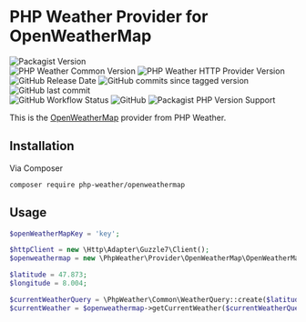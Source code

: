 # PHP Weather Provider for OpenWeatherMap

![Packagist Version](https://img.shields.io/packagist/v/php-weather/openweathermap)  
![PHP Weather Common Version](https://img.shields.io/badge/phpweather--common-0.3.*-brightgreen)
![PHP Weather HTTP Provider Version](https://img.shields.io/badge/phpweather--http--provider-0.4.*-brightgreen)  
![GitHub Release Date](https://img.shields.io/github/release-date/php-weather/openweathermap)
![GitHub commits since tagged version](https://img.shields.io/github/commits-since/php-weather/openweathermap/0.1.0)
![GitHub last commit](https://img.shields.io/github/last-commit/php-weather/openweathermap)  
![GitHub Workflow Status](https://img.shields.io/github/workflow/status/php-weather/openweathermap/PHP%20Composer)
![GitHub](https://img.shields.io/github/license/php-weather/openweathermap)
![Packagist PHP Version Support](https://img.shields.io/packagist/php-v/php-weather/openweathermap)

This is the [OpenWeatherMap](https://openweathermap.org/) provider from PHP Weather.

## Installation

Via Composer

```shell
composer require php-weather/openweathermap
```

## Usage

```php
$openWeatherMapKey = 'key';

$httpClient = new \Http\Adapter\Guzzle7\Client();
$openweathermap = new \PhpWeather\Provider\OpenWeatherMap\OpenWeatherMap($httpClient, $openWeatherMapKey);

$latitude = 47.873;
$longitude = 8.004;

$currentWeatherQuery = \PhpWeather\Common\WeatherQuery::create($latitude, $longitude);
$currentWeather = $openweathermap->getCurrentWeather($currentWeatherQuery);
```